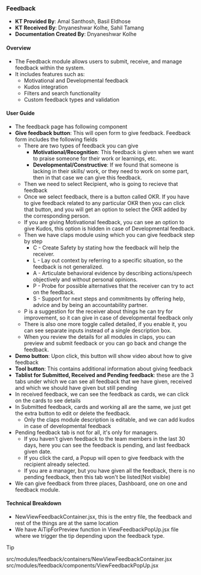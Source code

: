 ### Feedback
+ **KT Provided By**: Amal Santhosh, Basil Eldhose
+ **KT Received By**: Dnyaneshwar Kolhe, Sahil Tamang
+ **Documentation Created By**: Dnyaneshwar Kolhe
#### Overview
- The Feedback module allows users to submit, receive, and manage feedback within the system.
- It includes features such as:
  - Motivational and Developmental feedback
  - Kudos integration
  - Filters and search functionality
  - Custom feedback types and validation
#### User Guide
- The feedback page has following component
- **Give feedback button**: This will open form to give feedback. Feedback form includes the following fields
  - There are two types of feedback you can give
    - **Motivational/Recognition**: This feedback is given when we want to praise someone for their work or learnings, etc.
    - **Developmental/Constructive**: If we found that someone is lacking in their skills/ work, or they need to work on some part, then in that case we can give this feedback.
  - Then we need to select Recipient, who is going to recieve that feedback
  - Once we select feedback, there is a button called OKR. If you have to give feedback related to any particular OKR then you can click that button, and you will get an option to select the OKR added by the corresponding person.
  - If you are giving Motivational feedback, you can see an option to give Kudos, this option is hidden in case of Developmental feedback.
  - Then we have claps module using which you can give feedback step by step
    - C - Create Safety by stating how the feedback will help the receiver.
    - L - Lay out context by referring to a specific situation, so the feedback is not generalized.
    - A - Articulate behavioral evidence by describing actions/speech objectively and without personal opinions.
    - P - Probe for possible alternatives that the receiver can try to act on the feedback.
    - S - Support for next steps and commitments by offering help, advice and by being an accountability partner.
  - P is a suggestion for the receiver about things he can try for improvement, so it can give in case of developmental feedback only
  - There is also one more toggle called detailed, if you enable it, you can see separate inputs instead of a single description box.
  - When you review the details for all modules in claps, you can preview and submit feedback or you can go back and change the feedback.
- **Demo button**: Upon click, this button will show video about how to give feedback
- **Tool button**: This contains additional information about giving feedback
- **Tablist for Submitted, Received and Pending feedback**: these are the 3 tabs under which we can see all feedback that we have given, received and which we should have given but still pending
- In received feedback, we can see the feedback as cards, we can click on the cards to see details
- In Submitted feedback, cards and working all are the same, we just get the extra button to edit or delete the feedback. 
  - Only the claps module description is editable, and we can add kudos in case of developmental feedback
- Pending feedback tab is not for all, it's only for managers. 
  - If you haven't given feedback to the team members in the last 30 days, here you can see the feedback is pending, and last feedback given date. 
  - If you click the card, a Popup will open to give feedback with the recipient already selected.
  - If you are a manager, but you have given all the feedback, there is no pending feedback, then this tab won't be listed(Not visible)
- We can give feedback from three places, Dashboard, one on one and feedback module.
#### Technical Breakdown
- NewViewFeedbackContainer.jsx, this is the entry file, the feedback and rest of the things are at the same location
- We have AiTipForPreview function in ViewFeedbackPopUp.jsx file where we trigger the tip depending upon the feedback type.
> [!TIP]
> src/modules/feedback/containers/NewViewFeedbackContainer.jsx\
> src/modules/feedback/components/ViewFeedbackPopUp.jsx

